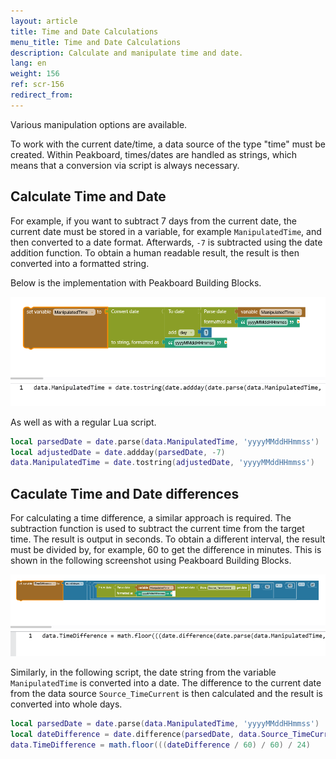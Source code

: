 ```yaml
---
layout: article
title: Time and Date Calculations
menu_title: Time and Date Calculations
description: Calculate and manipulate time and date.
lang: en
weight: 156
ref: scr-156
redirect_from:
---
```


Various manipulation options are available.

To work with the current date/time, a data source of the type "time" must be created. Within Peakboard, times/dates are handled as strings, which means that a conversion via script is always necessary.

## Calculate Time and Date

For example, if you want to subtract 7 days from the current date, the current date must be stored in a variable, for example ```ManipulatedTime```, and then converted to a date format. Afterwards, ```-7``` is subtracted using the date addition function. To obtain a human readable result, the result is then converted into a formatted string.

Below is the implementation with Peakboard Building Blocks.

![Substract_Date](/assets/images/scripting/Scripting_Beispiele/working-with-date/en-script-substract-date.png)

As well as with a regular Lua script.

```lua
local parsedDate = date.parse(data.ManipulatedTime, 'yyyyMMddHHmmss')
local adjustedDate = date.addday(parsedDate, -7)
data.ManipulatedTime = date.tostring(adjustedDate, 'yyyyMMddHHmmss')
```

## Caculate Time and Date differences

For calculating a time difference, a similar approach is required. The subtraction function is used to subtract the current time from the target time. The result is output in seconds. To obtain a different interval, the result must be divided by, for example, 60 to get the difference in minutes. This is shown in the following screenshot using Peakboard Building Blocks.

![Date_diff](/assets/images/scripting/Scripting_Beispiele/working-with-date/en-script-date-diff.png)

Similarly, in the following script, the date string from the variable ```ManipulatedTime``` is converted into a date. The difference to the current date from the data source ```Source_TimeCurrent``` is then calculated and the result is converted into whole days.

```lua
local parsedDate = date.parse(data.ManipulatedTime, 'yyyyMMddHHmmss')
local dateDifference = date.difference(parsedDate, data.Source_TimeCurrent.getluadate())
data.TimeDifference = math.floor(((dateDifference / 60) / 60) / 24)
```